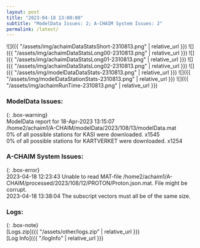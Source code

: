 ```yaml
---
layout: post
title: "2023-04-18 13:00:00"
subtitle: "ModelData Issues: 2; A-CHAIM System Issues: 2"
permalink: /latest/
---
```


![]({{ "/assets/img/achaimDataStatsShort-2310813.png" | relative_url }})
![]({{ "/assets/img/achaimDataStatsLong00-2310813.png" | relative_url }})
![]({{ "/assets/img/achaimDataStatsLong01-2310813.png" | relative_url }})
![]({{ "/assets/img/achaimDataStatsLong02-2310813.png" | relative_url }})
![]({{ "/assets/img/modelDataDataStats-2310813.png" | relative_url }})
![]({{ "/assets/img/modelDataStationStats-2310813.png" | relative_url }})
![]({{ "/assets/img/achaimRunTime-2310813.png" | relative_url }})


### ModelData Issues:  
  
{: .box-warning}  
 ModelData report for 18-Apr-2023 13:15:07   
 /home2/achaim1/A-CHAIM/modelData/2023/108/13/modelData.mat   
 0% of all possible stations for KASI were downloaded. x1545   
 0% of all possible stations for KARTVERKET were downloaded. x1254   
  
### A-CHAIM System Issues:  
  
{: .box-error}  
2023-04-18 12:23:43 Unable to read MAT-file /home2/achaim1/A-CHAIM/processed/2023/108/12/PROTON/Proton.json.mat. File might be corrupt.  
2023-04-18 13:38:04 The subscript vectors must all be of the same size.  

### Logs:  
  
{: .box-note}  
[Logs.zip]({{ "/assets/other/logs.zip" | relative_url }})  
[Log Info]({{ "/logInfo" | relative_url }})  
